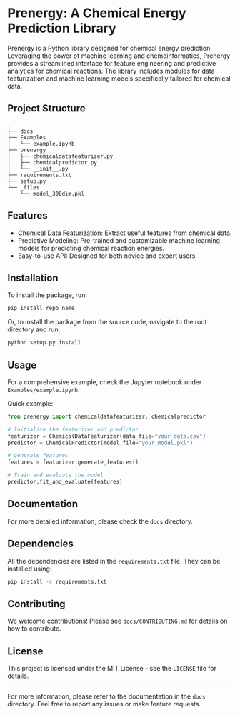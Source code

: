 # Prenergy: A Chemical Energy Prediction Library

Prenergy is a Python library designed for chemical energy prediction. Leveraging the power of machine learning and chemoinformatics, Prenergy provides a streamlined interface for feature engineering and predictive analytics for chemical reactions. The library includes modules for data featurization and machine learning models specifically tailored for chemical data.

## Project Structure

```plaintext
.
├── docs
├── Examples
│   └── example.ipynb
├── prenergy
│   ├── chemicaldatafeaturizer.py
│   ├── chemicalpredictor.py
│   └── __init__.py
├── requirements.txt
├── setup.py
└── _files
    └── model_300dim.pkl
```

## Features

- Chemical Data Featurization: Extract useful features from chemical data.
- Predictive Modeling: Pre-trained and customizable machine learning models for predicting chemical reaction energies.
- Easy-to-use API: Designed for both novice and expert users.

## Installation

To install the package, run:

```bash
pip install repo_name
```

Or, to install the package from the source code, navigate to the root directory and run:

```bash
python setup.py install
```

## Usage

For a comprehensive example, check the Jupyter notebook under `Examples/example.ipynb`.

Quick example:

```python
from prenergy import chemicaldatafeaturizer, chemicalpredictor

# Initialize the featurizer and predictor
featurizer = ChemicalDataFeaturizer(data_file="your_data.csv")
predictor = ChemicalPredictor(model_file="your_model.pkl")

# Generate features
features = featurizer.generate_features()

# Train and evaluate the model
predictor.fit_and_evaluate(features)
```

## Documentation

For more detailed information, please check the `docs` directory.

## Dependencies

All the dependencies are listed in the `requirements.txt` file. They can be installed using:

```bash
pip install -r requirements.txt
```

## Contributing

We welcome contributions! Please see `docs/CONTRIBUTING.md` for details on how to contribute.

## License

This project is licensed under the MIT License - see the `LICENSE` file for details.

---

For more information, please refer to the documentation in the `docs` directory. Feel free to report any issues or make feature requests.